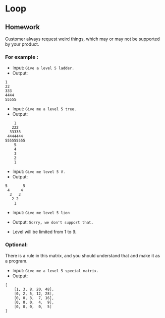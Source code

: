 # Loop

## Homework
Customer always request weird things, which may or may not be supported by your product.

### For example : 
- Input: `Give a level 5 ladder.`
- Output:
```
1
22
333
4444
55555
```
- Input: `Give me a level 5 tree.`
- Output:
```
    1
   222
  33333
 4444444
555555555
    5
    4
    3
    2
    1
```
- Input: `Give me level 5 V.`
- Output:
```
5       5
 4     4
  3   3 
   2 2 
    1
``` 
- Input: `Give me level 5 lion`
- Output: `Sorry, we don't support that.`

- Level will be limited from 1 to 9.

### Optional:
There is a rule in this matrix, and you should understand that and make it as a program.

- Input: `Give me a level 5 special matrix.`
- Output:
```
[
    [1, 3, 8, 20, 48],
    [0, 2, 5, 12, 28],
    [0, 0, 3,  7, 16],
    [0, 0, 0,  4,  9],
    [0, 0, 0,  0,  5]
]
```
